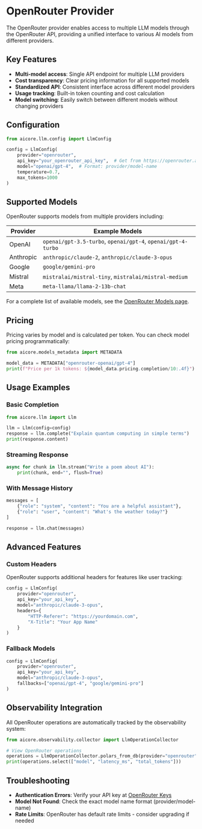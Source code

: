 
# OpenRouter Provider

The OpenRouter provider enables access to multiple LLM models through the OpenRouter API, providing a unified interface to various AI models from different providers.

## Key Features

- **Multi-model access**: Single API endpoint for multiple LLM providers
- **Cost transparency**: Clear pricing information for all supported models
- **Standardized API**: Consistent interface across different model providers
- **Usage tracking**: Built-in token counting and cost calculation
- **Model switching**: Easily switch between different models without changing providers

## Configuration

```python
from aicore.llm.config import LlmConfig

config = LlmConfig(
    provider="openrouter",
    api_key="your_openrouter_api_key",  # Get from https://openrouter.ai/keys
    model="openai/gpt-4",  # Format: provider/model-name
    temperature=0.7,
    max_tokens=1000
)
```

## Supported Models

OpenRouter supports models from multiple providers including:

| Provider | Example Models |
|----------|----------------|
| OpenAI | `openai/gpt-3.5-turbo`, `openai/gpt-4`, `openai/gpt-4-turbo` |
| Anthropic | `anthropic/claude-2`, `anthropic/claude-3-opus` |
| Google | `google/gemini-pro` |
| Mistral | `mistralai/mistral-tiny`, `mistralai/mistral-medium` |
| Meta | `meta-llama/llama-2-13b-chat` |

For a complete list of available models, see the [OpenRouter Models page](https://openrouter.ai/models).

## Pricing

Pricing varies by model and is calculated per token. You can check model pricing programmatically:

```python
from aicore.models_metadata import METADATA

model_data = METADATA["openrouter-openai/gpt-4"]
print(f"Price per 1k tokens: ${model_data.pricing.completion/10:.4f}")
```

## Usage Examples

### Basic Completion

```python
from aicore.llm import Llm

llm = Llm(config=config)
response = llm.complete("Explain quantum computing in simple terms")
print(response.content)
```

### Streaming Response

```python
async for chunk in llm.stream("Write a poem about AI"):
    print(chunk, end="", flush=True)
```

### With Message History

```python
messages = [
    {"role": "system", "content": "You are a helpful assistant"},
    {"role": "user", "content": "What's the weather today?"}
]

response = llm.chat(messages)
```

## Advanced Features

### Custom Headers

OpenRouter supports additional headers for features like user tracking:

```python
config = LlmConfig(
    provider="openrouter",
    api_key="your_api_key",
    model="anthropic/claude-3-opus",
    headers={
        "HTTP-Referer": "https://yourdomain.com",
        "X-Title": "Your App Name"
    }
)
```

### Fallback Models

```python
config = LlmConfig(
    provider="openrouter",
    api_key="your_api_key",
    model="anthropic/claude-3-opus",
    fallbacks=["openai/gpt-4", "google/gemini-pro"]
)
```

## Observability Integration

All OpenRouter operations are automatically tracked by the observability system:

```python
from aicore.observability.collector import LlmOperationCollector

# View OpenRouter operations
operations = LlmOperationCollector.polars_from_db(provider="openrouter")
print(operations.select(["model", "latency_ms", "total_tokens"]))
```

## Troubleshooting

- **Authentication Errors**: Verify your API key at [OpenRouter Keys](https://openrouter.ai/keys)
- **Model Not Found**: Check the exact model name format (provider/model-name)
- **Rate Limits**: OpenRouter has default rate limits - consider upgrading if needed